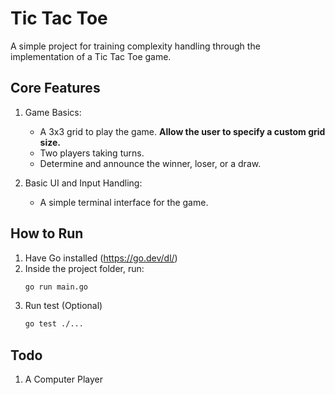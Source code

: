 # Tic Tac Toe
A simple project for training complexity handling through the implementation of a Tic Tac Toe game.

## Core Features

1. Game Basics:
   - A 3x3 grid to play the game. **Allow the user to specify a custom grid size.**
   - Two players taking turns.
   - Determine and announce the winner, loser, or a draw.

2. Basic UI and Input Handling:
   - A simple terminal interface for the game.

## How to Run
1. Have Go installed (https://go.dev/dl/)
2. Inside the project folder, run:
   ```sh
   go run main.go
   ```
3. Run test (Optional)
   ```sh
   go test ./...
   ```

## Todo
1. A Computer Player
